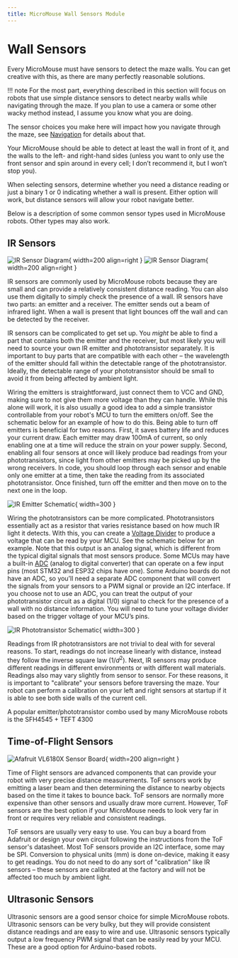 ```yaml
---
title: MicroMouse Wall Sensors Module
---
```


# Wall Sensors

Every MicroMouse must have sensors to detect the maze walls. You can get creative with this, as there are many perfectly reasonable solutions. 

!!! note
    For the most part, everything described in this section will focus on robots that use simple distance sensors to detect nearby walls while navigating through the maze. If you plan to use a camera or some other wacky method instead, I assume you know what you are doing. 

The sensor choices you make here will impact how you navigate through the maze, see [Navigation](../software/robot-control-and-navigation.md) for details about that.

Your MicroMouse should be able to detect at least the wall in front of it, and the walls to the left- and right-hand sides (unless you want to only use the front sensor and spin around in every cell; I don’t recommend it, but I won’t stop you).

When selecting sensors, determine whether you need a distance reading or just a binary 1 or 0 indicating whether a wall is present. Either option will work, but distance sensors will allow your robot navigate better.

Below is a description of some common sensor types used in MicroMouse robots. Other types may also work.

## IR Sensors

![IR Sensor Diagram](../../assets/micromouse/ir-sensor-diagram-light-bg.png#only-light){ width=200 align=right }
![IR Sensor Diagram](../../assets/micromouse/ir-sensor-diagram-dark-bg.png#only-dark){ width=200 align=right }

IR sensors are commonly used by MicroMouse robots because they are small and can provide a relatively consistent distance reading. You can also use them digitally to simply check the presence of a wall. IR sensors have two parts: an emitter and a receiver. The emitter sends out a beam of infrared light. When a wall is present that light bounces off the wall and can be detected by the receiver.

IR sensors can be complicated to get set up. You _might_ be able to find a part that contains both the emitter and the receiver, but most likely you will need to source your own IR emitter and phototransistor separately. It is important to buy parts that are compatible with each other – the wavelength of the emitter should fall within the detectable range of the phototransistor. Ideally, the detectable range of your phototransistor should be small to avoid it from being affected by ambient light. 

Wiring the emitters is straightforward, just connect them to VCC and GND, making sure to not give them more voltage than they can handle. While this alone will work, it is also usually a good idea to add a simple transistor controllable from your robot's MCU to turn the emitters on/off. See the schematic below for an example of how to do this. Being able to turn off emitters is beneficial for two reasons. First, it saves battery life and reduces your current draw. Each emitter may draw 100mA of current, so only enabling one at a time will reduce the strain on your power supply. Second, enabling all four sensors at once will likely produce bad readings from your phototransistors, since light from other emitters may be picked up by the wrong receivers. In code, you should loop through each sensor and enable only one emitter at a time, then take the reading from its associated phototransistor. Once finished, turn off the emitter and then move on to the next one in the loop. 

![IR Emitter Schematic](../../assets/micromouse/ir-emitter-schematic.png){ width=300 }

Wiring the phototransistors can be more complicated. Phototransistors essentially act as a resistor that varies resistance based on how much IR light it detects. With this, you can create a [Voltage Divider](https://en.wikipedia.org/wiki/Voltage_divider) to produce a voltage that can be read by your MCU. See the schematic below for an example. Note that this output is an analog signal, which is different from the typical digital signals that most sensors produce. Some MCUs may have a built-in [ADC](https://en.wikipedia.org/wiki/Analog-to-digital_converter) (analog to digital converter) that can operate on a few input pins (most STM32 and ESP32 chips have one). Some Arduino boards do not have an ADC, so you’ll need a separate ADC component that will convert the signals from your sensors to a PWM signal or provide an I2C interface. If you choose not to use an ADC, you can treat the output of your phototransistor circuit as a digital (1/0) signal to check for the presence of a wall with no distance information. You will need to tune your voltage divider based on the trigger voltage of your MCU’s pins.

![IR Phototransistor Schematic](../../assets/micromouse/ir-phototransistor-schematic.png){ width=300 }

Readings from IR phototransistors are not trivial to deal with for several reasons. To start, readings do not increase linearly with distance, instead they follow the inverse square law ($1/d^2$). Next, IR sensors may produce different readings in different environments or with different wall materials. Readings also may vary slightly from sensor to sensor. For these reasons, it is important to "calibrate" your sensors before traversing the maze. Your robot can perform a calibration on your left and right sensors at startup if it is able to see both side walls of the current cell. 

A popular emitter/phototransistor combo used by many MicroMouse robots is the SFH4545 + TEFT 4300

## Time-of-Flight Sensors

![Afafruit VL6180X Sensor Board](../../assets/micromouse/tof-sensor.jpg){ width=200 align=right }

Time of Flight sensors are advanced components that can provide your robot with very precise distance measurements. ToF sensors work by emitting a laser beam and then determining the distance to nearby objects based on the time it takes to bounce back. ToF sensors are normally more expensive than other sensors and usually draw more current. However, ToF sensors are the best option if your MicroMouse needs to look very far in front or requires very reliable and consistent readings. 

ToF sensors are usually very easy to use. You can buy a board from Adafruit or design your own circuit following the instructions from the ToF sensor's datasheet. Most ToF sensors provide an I2C interface, some may be SPI. Conversion to physical units (mm) is done on-device, making it easy to get readings. You do not need to do any sort of "calibration" like IR sensors – these sensors are calibrated at the factory and will not be affected too much by ambient light. 

## Ultrasonic Sensors

Ultrasonic sensors are a good sensor choice for simple MicroMouse robots. Ultrasonic sensors can be very bulky, but they will provide consistent distance readings and are easy to wire and use. Ultrasonic sensors typically output a low frequency PWM signal that can be easily read by your MCU. These are a good option for Arduino-based robots.

